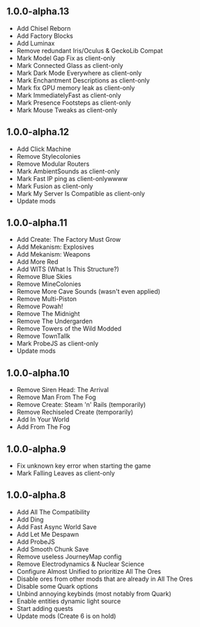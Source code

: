 ## 1.0.0-alpha.13

- Add Chisel Reborn
- Add Factory Blocks
- Add Luminax
- Remove redundant Iris/Oculus & GeckoLib Compat
- Mark Model Gap Fix as client-only
- Mark Connected Glass as client-only
- Mark Dark Mode Everywhere as client-only
- Mark Enchantment Descriptions as client-only
- Mark fix GPU memory leak as client-only
- Mark ImmediatelyFast as client-only
- Mark Presence Footsteps as client-only
- Mark Mouse Tweaks as client-only

## 1.0.0-alpha.12

- Add Click Machine
- Remove Stylecolonies
- Remove Modular Routers
- Mark AmbientSounds as client-only
- Mark Fast IP ping as client-onlywwww
- Mark Fusion as client-only
- Mark My Server Is Compatible as client-only
- Update mods

## 1.0.0-alpha.11

- Add Create: The Factory Must Grow
- Add Mekanism: Explosives
- Add Mekanism: Weapons
- Add More Red
- Add WITS (What Is This Structure?)
- Remove Blue Skies
- Remove MineColonies
- Remove More Cave Sounds (wasn't even applied)
- Remove Multi-Piston
- Remove Powah!
- Remove The Midnight
- Remove The Undergarden
- Remove Towers of the Wild Modded
- Remove TownTallk
- Mark ProbeJS as client-only
- Update mods

## 1.0.0-alpha.10

- Remove Siren Head: The Arrival
- Remove Man From The Fog
- Remove Create: Steam 'n' Rails (temporarily)
- Remove Rechiseled Create (temporarily)
- Add In Your World
- Add From The Fog

## 1.0.0-alpha.9

- Fix unknown key error when starting the game
- Mark Falling Leaves as client-only

## 1.0.0-alpha.8

- Add All The Compatibility
- Add Ding
- Add Fast Async World Save
- Add Let Me Despawn
- Add ProbeJS
- Add Smooth Chunk Save
- Remove useless JourneyMap config
- Remove Electrodynamics & Nuclear Science
- Configure Almost Unified to prioritize All The Ores
- Disable ores from other mods that are already in All The Ores
- Disable some Quark options
- Unbind annoying keybinds (most notably from Quark)
- Enable entities dynamic light source
- Start adding quests
- Update mods (Create 6 is on hold)
